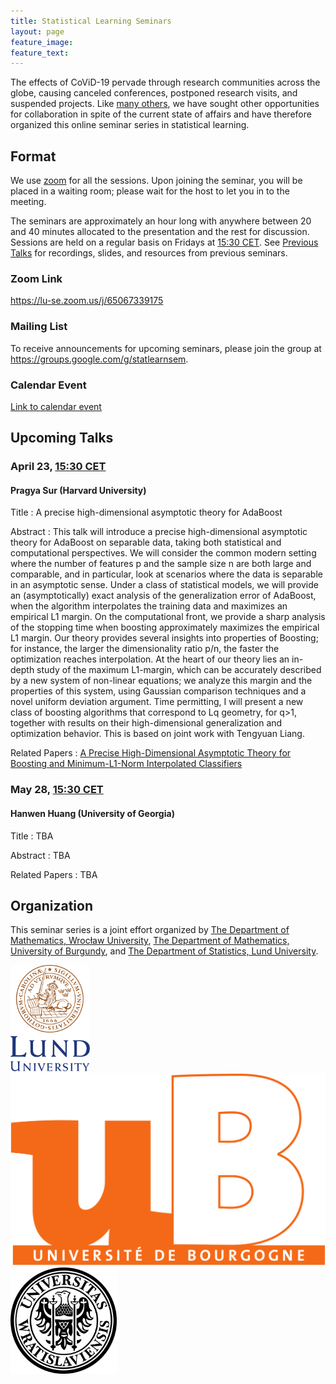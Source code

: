 ```yaml
---
title: Statistical Learning Seminars
layout: page
feature_image:
feature_text:
---
```


The effects of CoViD-19 pervade through research communities across the
globe, causing canceled conferences, postponed research visits, and suspended
projects. Like [many others](/links), we have sought other opportunities for
collaboration in spite of the current state of affairs and have therefore
organized this online seminar series in statistical learning.

## Format

We use [zoom](https://zoom.us/) for all the sessions. Upon joining the
seminar, you will be placed in a waiting room; please wait for the host to
let you in to the meeting.

The seminars are approximately an hour long with anywhere between 20 and 40
minutes allocated to the presentation and the rest for discussion. Sessions
are held on a regular basis on Fridays at [15:30
CET](https://www.thetimezoneconverter.com/?t=15%3A30%20pm&tz=Stockholm&). See
[Previous Talks](/previous-talks) for recordings, slides, and resources from
previous seminars.

### Zoom Link

<https://lu-se.zoom.us/j/65067339175>

### Mailing List

To receive announcements for upcoming seminars, please join the group at
<https://groups.google.com/g/statlearnsem>.

### Calendar Event

[Link to calendar event](https://lu-se.zoom.us/meeting/u5Etce6rrTIrHdGmDxIUKT33_HsILcrt6Tui/ics?icsToken=98tyKu-trj0tGdecsR6CR_MMAo_oKOnztlhcgqd6kTv9KhV4VlClCcpRG558AsyG)

## Upcoming Talks

### April 23, [15:30 CET](https://www.thetimezoneconverter.com/?t=15%3A30%20pm&tz=Stockholm&)

#### Pragya Sur (Harvard University)

Title
: A precise high-dimensional asymptotic theory for AdaBoost

Abstract
: This talk will introduce a precise high-dimensional asymptotic theory for
  AdaBoost on separable data, taking both statistical and computational
  perspectives. We will consider the common modern setting where the number of
  features p and the sample size n are both large and comparable, and in
  particular, look at scenarios where the data is separable in an asymptotic
  sense. Under a class of statistical models, we will provide an
  (asymptotically) exact analysis of the generalization error of AdaBoost, when
  the algorithm interpolates the training data and maximizes an empirical L1
  margin. On the computational front, we provide a sharp analysis of the
  stopping time when boosting approximately maximizes the empirical L1 margin.
  Our theory provides several insights into properties of Boosting; for
  instance, the larger the dimensionality ratio p/n, the faster the
  optimization reaches interpolation. At the heart of our theory lies an
  in-depth study of the maximum L1-margin, which can be accurately described by
  a new system of non-linear equations; we analyze this margin and the
  properties of this system, using Gaussian comparison techniques and a novel
  uniform deviation argument. Time permitting, I will present a new class of
  boosting algorithms that correspond to Lq geometry, for q>1, together with
  results on their high-dimensional generalization and optimization behavior.
  This is based on joint work with Tengyuan Liang.

Related Papers
: [A Precise High-Dimensional Asymptotic Theory for Boosting and Minimum-L1-Norm
   Interpolated Classifiers](https://arxiv.org/abs/2002.01586)

### May 28, [15:30 CET](https://www.thetimezoneconverter.com/?t=15%3A30%20pm&tz=Stockholm&)

#### Hanwen Huang (University of Georgia)

Title
: TBA

Abstract
: TBA

Related Papers
: TBA

## Organization

This seminar series is a joint effort organized by
[The Department of Mathematics, Wrocław University](https://www.math.uni.wroc.pl),
[The Department of Mathematics, University of Burgundy](https://math.u-bourgogne.fr/), and
[The Department of Statistics, Lund University](https://stat.lu.se).

<div class="row">
  <div class="column">
    <img src="assets/logo-lu.svg" alt="Lund University" style="height:170px">
  </div>
  <div class="column">
    <img src="assets/logo-burgundy.png" alt="University of Burgundy" style="width:auto height:170px">
  </div>
  <div class="column">
    <img src="assets/logo-wroclaw.svg" alt="Wroclaw University" style="height:170px">
  </div>
</div>

